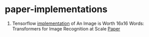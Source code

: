 # paper-implementations
1. Tensorflow [implementation](/vision_transformer.ipynb) of An Image is Worth 16x16 Words: Transformers for Image Recognition at Scale [Paper](https://arxiv.org/abs/2010.11929v2)

